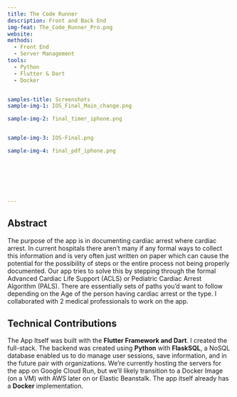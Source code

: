 ```yaml
---
title: The Code Runner 
description: Front and Back End
img-feat: The_Code_Runner_Pro.png
website: 
methods:
  - Front End
  - Server Management
tools:
  - Python
  - Flutter & Dart
  - Docker


samples-title: Screenshots
sample-img-1: IOS_Final_Main_change.png

sample-img-2: final_timer_iphone.png


sample-img-3: IOS-Final.png

sample-img-4: final_pdf_iphone.png







---
```



## Abstract
 The purpose of the app is in documenting cardiac arrest where cardiac arrest. In current hospitals there aren’t many if any formal ways to collect this information and is very often just written on paper which can cause the potential for the possibility of steps or the entire process not being properly documented. Our app tries to solve this by stepping through the formal Advanced Cardiac Life Support (ACLS) or Pediatric Cardiac Arrest Algorithm (PALS). There are essentially sets of paths you’d want to follow depending on the Age of the person having cardiac arrest or the type. I collaborated with 2 medical professionals to work on the app. 

## Technical Contributions
The App Itself was built with the **Flutter Framework and Dart**. I created the full-stack. The backend was created using **Python** with **FlaskSQL**, a NoSQL database enabled us to do manage user sessions, save information, and in the future pair with organizations. We’re currently hosting the servers for the app on Google Cloud Run, but we’ll likely transition to a Docker Image (on a VM) with AWS later on or Elastic Beanstalk. The app itself already has a **Docker** implementation.  


